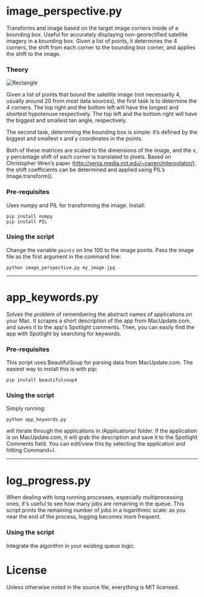 # image_perspective.py

Transforms and image based on the target image corners inside of a bounding box. Useful for accurately displaying non-georectified satellite imagery in a bounding box. Given a list of points, it determines the 4 corners, the shift from each corner to the bounding box corner, and applies the shift to the image.

### Theory

![Rectangle](https://raw.github.com/nathancahill/python-scripts/master/rectangle.jpg)

Given a list of points that bound the satellite image (not necessarily 4, usually around 20 from most data sources), the first task is to determine the 4 corners. The top right and the bottom left will have the longest and shortest hypotenuse respectively. The top left and the bottom right will have the biggest and smallest tan angle, respectively.

The second task, determining the bounding box is simple: it’s defined by the biggest and smallest x and y coordinates in the points.

Both of these matrices are scaled to the dimensions of the image, and the x, y percentage shift of each corner is translated to pixels. Based on Christopher Wren’s paper (http://xenia.media.mit.edu/~cwren/interpolator/), the shift coefficients can be determined and applied using PIL’s Image.transform().

### Pre-requisites

Uses numpy and PIL for transforming the image. Install:

    pip install numpy
    pip install PIL

### Using the script

Change the variable ```points``` on line 100 to the image points. Pass the image file as the first argument in the command line:

    python image_perspective.py my_image.jpg

---------------------------------------

# app_keywords.py

Solves the problem of remembering the abstract names of applications on your Mac.
It scrapes a short description of the app from MacUpdate.com, and saves it to the app's Spotlight comments.
Then, you can easily find the app with Spotlight by searching for keywords.

### Pre-requisites

This script uses BeautifulSoup for parsing data from MacUpdate.com. The easiest way to install this is with pip:

    pip install beautifulsoup4

### Using the script

Simply running:
	
	python app_keywords.py

will iterate through the applications in /Applications/ folder. If the application is on MacUpdate.com, it will grab the description and save it to the Spotlight Comments field. You can edit/view this by selecting the application and hitting Command+I.

---------------------------------------

# log_progress.py

When dealing with long running processes, especially multiprocessing ones, it's useful to see how many jobs are remaining in the queue. This script prints the remaining number of jobs in a logarithmic scale: as you near the end of the process, logging becomes more frequent.

### Using the script

Integrate the algorithm in your existing queue logic.

# License

Unless otherwise noted in the source file, everything is MIT licensed.